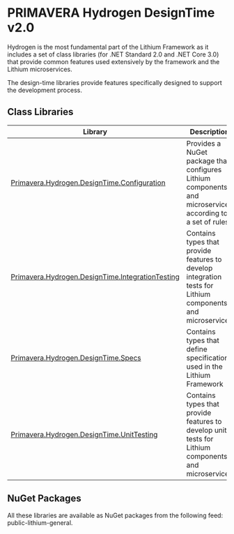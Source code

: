 # PRIMAVERA Hydrogen DesignTime v2.0

Hydrogen is the most fundamental part of the Lithium Framework as it includes a set of class libraries (for .NET Standard 2.0 and .NET Core 3.0) that provide common features used extensively by the framework and the Lithium microservices.

The design-time libraries provide features specifically designed to support the development process.

## Class Libraries

| Library | Description |
| - | - |
| [Primavera.Hydrogen.DesignTime.Configuration](./Configuration.md) | Provides a NuGet package that configures Lithium components and microservices according to a set of rules |
| [Primavera.Hydrogen.DesignTime.IntegrationTesting](./IntegrationTesting.md) | Contains types that provide features to develop integration tests for Lithium components and microservices |
| [Primavera.Hydrogen.DesignTime.Specs](./Specs.md) | Contains types that define specifications used in the Lithium Framework |
| [Primavera.Hydrogen.DesignTime.UnitTesting](./UnitTesting.md) | Contains types that provide features to develop unit tests for Lithium components and microservices |

## NuGet Packages

All these libraries are available as NuGet packages from the following feed: public-lithium-general.
